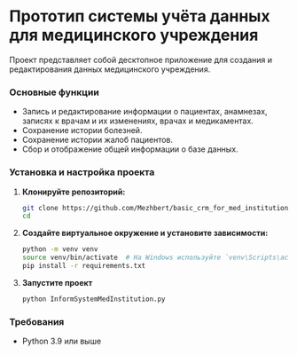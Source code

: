 # Прототип системы учёта данных для медицинского учреждения

Проект представляет собой десктопное приложение для создания и редактирования данных медицинского учреждения.

### Основные функции

- Запись и редактирование информации о пациентах, анамнезах, записях к врачам и их изменениях, врачах и медикаментах.
- Сохранение истории болезней.
- Сохранение истории жалоб пациентов.
- Сбор и отображение общей информации о базе данных.

### Установка и настройка проекта

1. **Клонируйте репозиторий:**

    ```sh
    git clone https://github.com/Mezhbert/basic_crm_for_med_institution.git
    cd 
    ```

2. **Создайте виртуальное окружение и установите зависимости:**

    ```sh
    python -m venv venv
    source venv/bin/activate  # На Windows используйте `venv\Scripts\activate`
    pip install -r requirements.txt
    ```

3. **Запустите проект**

    ```sh
    python InformSystemMedInstitution.py
    ```

### Требования

- Python 3.9 или выше
